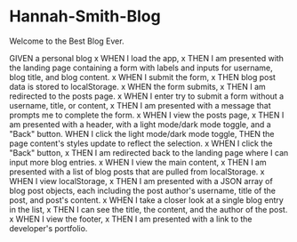 # Hannah-Smith-Blog

Welcome to the Best Blog Ever.

GIVEN a personal blog
x WHEN I load the app,
x THEN I am presented with the landing page containing a form with labels and inputs for username, blog title, and blog content.
x WHEN I submit the form,
x THEN blog post data is stored to localStorage.
x WHEN the form submits,
x THEN I am redirected to the posts page.
x WHEN I enter try to submit a form without a username, title, or content,
x THEN I am presented with a message that prompts me to complete the form.
x WHEN I view the posts page,
x THEN I am presented with a header, with a light mode/dark mode toggle, and a "Back" button.
WHEN I click the light mode/dark mode toggle,
THEN the page content's styles update to reflect the selection.
x WHEN I click the "Back" button,
x THEN I am redirected back to the landing page where I can input more blog entries.
x WHEN I view the main content,
x THEN I am presented with a list of blog posts that are pulled from localStorage.
x WHEN I view localStorage,
x THEN I am presented with a JSON array of blog post objects, each including the post author's username, title of the post, and post's content.
x WHEN I take a closer look at a single blog entry in the list,
x THEN I can see the title, the content, and the author of the post.
x WHEN I view the footer,
x THEN I am presented with a link to the developer's portfolio.